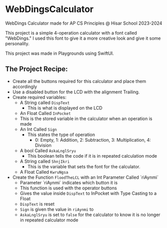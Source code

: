 # WebDingsCalculator
WebDings Calculator made for AP CS Principles @ Hisar School 2023-2024


This project is a simple 4-operation calculator with a font called "WebDings." I used this font to give it a more creative look and give it some personality.

This project was made in Playgrounds using SwiftUI. 

The Project Recipe:
-
  - Create all the buttons required for this calculator and place them accordingly
  - Use a disabled button for the LCD with the alignment Trailing.
  - Create required variables:
    - A String called `DispText`
      - This is what is displayed on the LCD
    - An Float Called `InPocket`
     - This is the stored variable in the calculator when an operation is made
    - An Int Called `Sign`
      - This states the type of  operation
        - 0: Empty, 1: Addition, 2: Subtraction, 3: Multiplication, 4: Division
    - A bool Called `AskaLnglSryu`
      - This boolean tells the code if it is in repeated calculation mode
    - A String called `ShnjIkri`
      - This is the variable that sets the font for the calculator. 
    - A Float Called `KwruNgsa`
- Create the Function `FloodTheLCL` with an Int Parameter Called ´riAynmi´
  - Parameter ´riAynmi´ indicates which button it is 
  - This function is used with the operator buttons
  - Gives the value inside `DispText` to InPocket with Type Casting to a Float
  - `DispText` is reset
  - `Sign` is given the value in `riAynmi` to
  - `AskaLnglSryu` is set to `false` for the calculator to know it is no longer in repeated calculator mode
      
